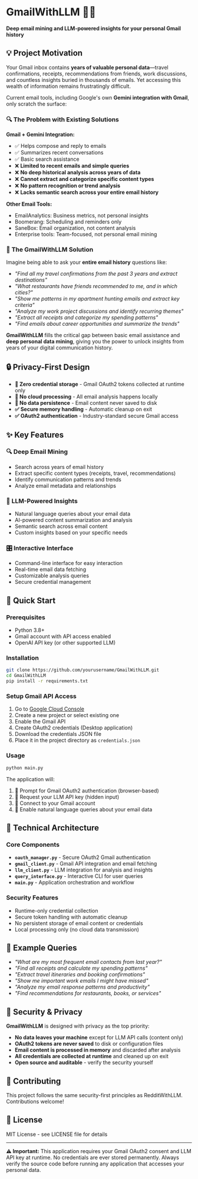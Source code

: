 # GmailWithLLM 📧🤖

**Deep email mining and LLM-powered insights for your personal Gmail history**

## 💡 Project Motivation

Your Gmail inbox contains **years of valuable personal data**—travel confirmations, receipts, recommendations from friends, work discussions, and countless insights buried in thousands of emails. Yet accessing this wealth of information remains frustratingly difficult.

Current email tools, including Google's own **Gemini integration with Gmail**, only scratch the surface:

### 🔍 **The Problem with Existing Solutions**

**Gmail + Gemini Integration:**
- ✅ Helps compose and reply to emails
- ✅ Summarizes recent conversations
- ✅ Basic search assistance
- ❌ **Limited to recent emails and simple queries**
- ❌ **No deep historical analysis across years of data**
- ❌ **Cannot extract and categorize specific content types**
- ❌ **No pattern recognition or trend analysis**
- ❌ **Lacks semantic search across your entire email history**

**Other Email Tools:**
- EmailAnalytics: Business metrics, not personal insights
- Boomerang: Scheduling and reminders only
- SaneBox: Email organization, not content analysis
- Enterprise tools: Team-focused, not personal email mining

### 🎯 **The GmailWithLLM Solution**

Imagine being able to ask your **entire email history** questions like:
- *"Find all my travel confirmations from the past 3 years and extract destinations"*
- *"What restaurants have friends recommended to me, and in which cities?"*
- *"Show me patterns in my apartment hunting emails and extract key criteria"*
- *"Analyze my work project discussions and identify recurring themes"*
- *"Extract all receipts and categorize my spending patterns"*
- *"Find emails about career opportunities and summarize the trends"*

**GmailWithLLM** fills the critical gap between basic email assistance and **deep personal data mining**, giving you the power to unlock insights from years of your digital communication history.

## 🔒 Privacy-First Design

- **🚫 Zero credential storage** - Gmail OAuth2 tokens collected at runtime only
- **🚫 No cloud processing** - All email analysis happens locally
- **🚫 No data persistence** - Email content never saved to disk
- **✅ Secure memory handling** - Automatic cleanup on exit
- **✅ OAuth2 authentication** - Industry-standard secure Gmail access

## ✨ Key Features

### 🔍 **Deep Email Mining**
- Search across years of email history
- Extract specific content types (receipts, travel, recommendations)
- Identify communication patterns and trends
- Analyze email metadata and relationships

### 🤖 **LLM-Powered Insights**
- Natural language queries about your email data
- AI-powered content summarization and analysis
- Semantic search across email content
- Custom insights based on your specific needs

### 🎛️ **Interactive Interface**
- Command-line interface for easy interaction
- Real-time email data fetching
- Customizable analysis queries
- Secure credential management

## 🚀 Quick Start

### Prerequisites
- Python 3.8+
- Gmail account with API access enabled
- OpenAI API key (or other supported LLM)

### Installation
```bash
git clone https://github.com/yourusername/GmailWithLLM.git
cd GmailWithLLM
pip install -r requirements.txt
```

### Setup Gmail API Access
1. Go to [Google Cloud Console](https://console.cloud.google.com/)
2. Create a new project or select existing one
3. Enable the Gmail API
4. Create OAuth2 credentials (Desktop application)
5. Download the credentials JSON file
6. Place it in the project directory as `credentials.json`

### Usage
```bash
python main.py
```

The application will:
1. 🔐 Prompt for Gmail OAuth2 authentication (browser-based)
2. 🔑 Request your LLM API key (hidden input)
3. 📧 Connect to your Gmail account
4. 🤖 Enable natural language queries about your email data

## 🔧 Technical Architecture

### Core Components
- **`oauth_manager.py`** - Secure OAuth2 Gmail authentication
- **`gmail_client.py`** - Gmail API integration and email fetching
- **`llm_client.py`** - LLM integration for analysis and insights
- **`query_interface.py`** - Interactive CLI for user queries
- **`main.py`** - Application orchestration and workflow

### Security Features
- Runtime-only credential collection
- Secure token handling with automatic cleanup
- No persistent storage of email content or credentials
- Local processing only (no cloud data transmission)

## 🎯 Example Queries

- *"What are my most frequent email contacts from last year?"*
- *"Find all receipts and calculate my spending patterns"*
- *"Extract travel itineraries and booking confirmations"*
- *"Show me important work emails I might have missed"*
- *"Analyze my email response patterns and productivity"*
- *"Find recommendations for restaurants, books, or services"*

## 🔐 Security & Privacy

**GmailWithLLM** is designed with privacy as the top priority:

- **No data leaves your machine** except for LLM API calls (content only)
- **OAuth2 tokens are never saved** to disk or configuration files
- **Email content is processed in memory** and discarded after analysis
- **All credentials are collected at runtime** and cleaned up on exit
- **Open source and auditable** - verify the security yourself

## 🤝 Contributing

This project follows the same security-first principles as RedditWithLLM. Contributions welcome!

## 📄 License

MIT License - see LICENSE file for details

---

**⚠️ Important:** This application requires your Gmail OAuth2 consent and LLM API key at runtime. No credentials are ever stored permanently. Always verify the source code before running any application that accesses your personal data.
